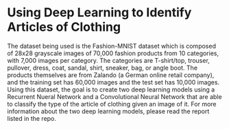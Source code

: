 # Using Deep Learning to Identify Articles of Clothing

The dataset being used is the Fashion-MNIST dataset which is composed of 28x28 grayscale images of 70,000 fashion products from 10 categories, with 7,000 images per category. The categories are T-shirt/top, trouser, pullover, dress, coat, sandal, shirt, sneaker, bag, or angle boot. The products themselves are from Zalando (a German online retail company), and the training set has 60,000 images and the test set has 10,000 images. Using this dataset, the goal is to create two deep learning models using a Recurrent Nueral Network and a Convolutional Neural Network that are able to classify the type of the article of clothing given an image of it. For more information about the two deep learning models, please read the report listed in the repo.




